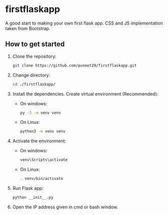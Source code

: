 # firstflaskapp

A good start to making your own first flask app. CSS and JS implementation taken from Bootstrap.

## How to get started

1. Clone the repository:

    ```bash
    git clone https://github.com/puneet29/firstflaskapp.git
    ```

2. Change directory:

    ```bash
    cd ./firstflaskapp/
    ```

3. Install the dependencies. Create virtual environment (Recommended):
    - On windows:

        ```bash
        py -3 -m venv venv
        ```

    - On Linux:

        ```bash
        python3 -m venv venv
        ```

4. Activate the environment:
    - On windows:

        ```bash
        venv\Scripts\activate
        ```

    - On Linux:

        ```bash
        . venv/bin/activate
        ```

5. Run Flask app:

    ```bash
    python __init__.py
    ```

6. Open the IP address given in cmd or bash window.
